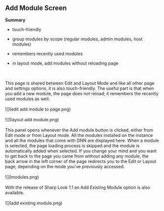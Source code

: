 ## Add Module Screen

**Summary**
<br />
* touch-friendly

* group modules by scope (regular modules, admin modules, host modules)

* remembers recently used modules

* in layout mode, add modules without reloading page
<br />
<br />
This page is shared between Edit and Layout Mode and like all other page and settings options, it is also touch-friendly. The useful part is that when you add a new module, the page does not reload; it remembers the recently used modules as well.
<br />
<br />
![](edit add module to page.png)
<br />
<br />
![](layout add module.png)
<br />
<br />
This panel opens whenever the Add module button is clicked, either from Edit mode or from Layout mode. All the modules installed on the instance and all the modules that come with DNN are displayed here. When a module is selected, the page loading process is skipped and the module is automatically added when selected. If you change your mind and you want to get back to the page you came from without adding any module, the back arrow in the left corner of the page redirects you to the Edit or Layout page, depending on the mode you've previously accessed.
<br />
<br />
![](modules.png)
<br />
<br />
With the release of Sharp Look 1.1 an Add Existing Module option is also available.
<br />
<br />
![](add existing module.png)